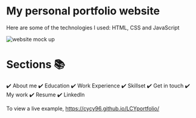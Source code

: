 # My personal portfolio website 

Here are some of the technologies I used:
HTML, CSS and JavaScript

![website mock up](https://user-images.githubusercontent.com/127811480/231336135-3510f46f-9bfa-4b41-b6a4-64508180452f.png)

# Sections 📚
✔️ About me
✔️ Education
✔️ Work Experience
✔️ Skillset
✔️ Get in touch
✔️ My work
✔️ Resume
✔️ LinkedIn

To view a live example, https://cycy96.github.io/LCYportfolio/
